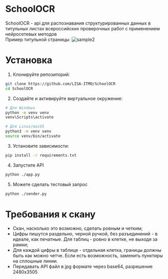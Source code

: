 # SchoolOCR
SchoolOCR - api для распознавания структурированных данных в титульных листах всероссийских проверочных работ с применением нейросетевых методов\
Пример титульной страницы:
![sample2](https://github.com/user-attachments/assets/37c95311-d113-4e8f-acbf-c6ce7ed68a10)

# Установка
1. Клонируйте репозиторий:
```bash
git clone https://github.com/LISA-ITMO/SchoolOCR
cd SchoolOCR
```
2. Создайте и активируйте виртуальное окружение:
```bash
# Для Windows
python -m venv venv
venv\Scripts\activate

# Для Linux/macOS
python3 -m venv venv
source venv/bin/activate
```
3. Установите зависимости:
```bash
pip install -r requirements.txt
```
4. Запустите API
```bash
python ./app.py
```
5. Можете сделать тестовый запрос
```bash
python ./sender.py
```

# Требования к скану
- Скан, насколько это возможно, сделать ровным и четким;
- Цифры пишутся раздельно, черной ручкой, без разъединений - в идеале, как печатные. Для таблиц - ровно в клетке, не выходя за рамки;
- Для каждой цифры в таблице - отдельная клетка, границы должны быть как можно четче. Если есть возможность, заменить пунктиры на сплошные линии.
- Передавать API файл в jpg формате через base64, разрешение 2480x3505
